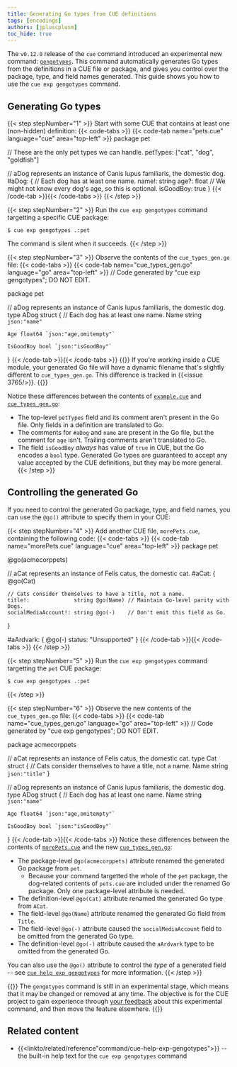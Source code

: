 ```yaml
---
title: Generating Go types from CUE definitions
tags: [encodings]
authors: [jpluscplusm]
toc_hide: true
---
```


The `v0.12.0` release of the `cue` command introduced an experimental new command:
[`gengotypes`]({{<relref"docs/reference/command/cue-help-exp-gengotypes">}}).
This command automatically generates Go types from the definitions in a CUE
file or package, and gives you control over the package, type, and field names
generated. This guide shows you how to use the `cue exp gengotypes` command.

## Generating Go types

{{< step stepNumber="1" >}}
Start with some CUE that contains at least one (non-hidden) definition:
{{< code-tabs >}}
{{< code-tab name="pets.cue" language="cue" area="top-left" >}}
package pet

// These are the only pet types we can handle.
petTypes: ["cat", "dog", "goldfish"]

// aDog represents an instance of Canis lupus familiaris, the domestic dog.
#aDog: {
	// Each dog has at least one name.
	name!:     string
	age?:      float // We might not know every dog's age, so this is optional.
	isGoodBoy: true
}
{{< /code-tab >}}{{< /code-tabs >}}
{{< /step >}}

{{< step stepNumber="2" >}}
Run the `cue exp gengotypes` command targetting a specific CUE package:

```text { title="TERMINAL" type="terminal" codeToCopy="Y3VlIGV4cCBnZW5nb3R5cGVzIC46cGV0" }
$ cue exp gengotypes .:pet
```
The command is silent when it succeeds.
{{< /step >}}

{{< step stepNumber="3" >}}
Observe the contents of the `cue_types_gen.go` file:
{{< code-tabs >}}
{{< code-tab name="cue_types_gen.go" language="go" area="top-left" >}}
// Code generated by "cue exp gengotypes"; DO NOT EDIT.

package pet

// aDog represents an instance of Canis lupus familiaris, the domestic dog.
type ADog struct {
	// Each dog has at least one name.
	Name string `json:"name"`

	Age float64 `json:"age,omitempty"`

	IsGoodBoy bool `json:"isGoodBoy"`
}
{{< /code-tab >}}{{< /code-tabs >}}
{{<info>}}
If you're working inside a CUE module, your generated Go file will have a
dynamic filename that's slightly different to `cue_types_gen.go`.
This difference is tracked in {{<issue 3765/>}}.
{{</info>}}

Notice these differences between the contents of
[`example.cue`](#step-1)
and
[`cue_types_gen.go`](#step-3):

- The top-level `petTypes` field and its comment aren't present in the Go
  file. Only fields in a definition are translated to Go.
- The comments for `#aDog` and `name` are present in the Go file, but the
  comment for `age` isn't. Trailing comments aren't translated to Go.
- The field `isGoodBoy` *always* has value of `true` in CUE, but the Go encodes
  a `bool` type. Generated Go types are guaranteed to accept any value accepted
  by the CUE definitions, but they may be more general.
{{< /step >}}

## Controlling the generated Go

If you need to control the generated Go package, type, and field names, you can
use the `@go()` attribute to specify them in your CUE:

{{< step stepNumber="4" >}}
Add another CUE file, `morePets.cue`, containing the following code:
{{< code-tabs >}}
{{< code-tab name="morePets.cue" language="cue" area="top-left" >}}
package pet

@go(acmecorppets)

// aCat represents an instance of Felis catus, the domestic cat.
#aCat: {
	@go(Cat)

	// Cats consider themselves to have a title, not a name.
	title!:              string @go(Name) // Maintain Go-level parity with Dogs.
	socialMediaAccount!: string @go(-)    // Don't emit this field as Go.
}

#aArdvark: {
	@go(-)
	status: "Unsupported"
}
{{< /code-tab >}}{{< /code-tabs >}}
{{< /step >}}

{{< step stepNumber="5" >}}
Run the `cue exp gengotypes` command targetting the `pet` CUE package:

```text { title="TERMINAL" type="terminal" codeToCopy="Y3VlIGV4cCBnZW5nb3R5cGVzIC46cGV0" }
$ cue exp gengotypes .:pet
```
{{< /step >}}

{{< step stepNumber="6" >}}
Observe the new contents of the `cue_types_gen.go` file:
{{< code-tabs >}}
{{< code-tab name="cue_types_gen.go" language="go" area="top-left" >}}
// Code generated by "cue exp gengotypes"; DO NOT EDIT.

package acmecorppets

// aCat represents an instance of Felis catus, the domestic cat.
type Cat struct {
	// Cats consider themselves to have a title, not a name.
	Name string `json:"title"`
}

// aDog represents an instance of Canis lupus familiaris, the domestic dog.
type ADog struct {
	// Each dog has at least one name.
	Name string `json:"name"`

	Age float64 `json:"age,omitempty"`

	IsGoodBoy bool `json:"isGoodBoy"`
}
{{< /code-tab >}}{{< /code-tabs >}}
Notice these differences between the contents of
[`morePets.cue`](#step-4)
and the new
[`cue_types_gen.go`](#step-6):

- The package-level `@go(acmecorppets)` attribute renamed the generated Go
  package from `pet`.
  - Because your command targetted the whole of the `pet` package, the
    dog-related contents of `pets.cue` are included under the renamed Go
    package. Only one package-level attribute is needed.
- The definition-level `@go(Cat)` attribute renamed the generated Go type from
  `ACat`.
- The field-level `@go(Name`) attribute renamed the generated Go field from
  `Title`.
- The field-level `@go(-)` attribute caused the `socialMediaAccount` field to
  be omitted from the generated Go type.
- The definition-level `@go(-)` attribute caused the `aArdvark` type to be
  omitted from the generated Go.

You can also use the `@go()` attribute to control the *type* of a generated
field -- see
[`cue help exp gengotypes`]({{<relref"docs/reference/command/cue-help-exp-gengotypes">}})
for more information.
{{< /step >}}

{{<warning>}}
The `gengotypes` command is still in an experimental stage, which means that it
may be changed or removed at any time. The objective is for the CUE project to
gain experience through [your feedback]({{<relref"/community">}}) about this
experimental command, and then move the feature elsewhere.
{{</warning>}}

## Related content

- {{<linkto/related/reference"command/cue-help-exp-gengotypes">}} --
  the built-in help text for the `cue exp gengotypes` command
